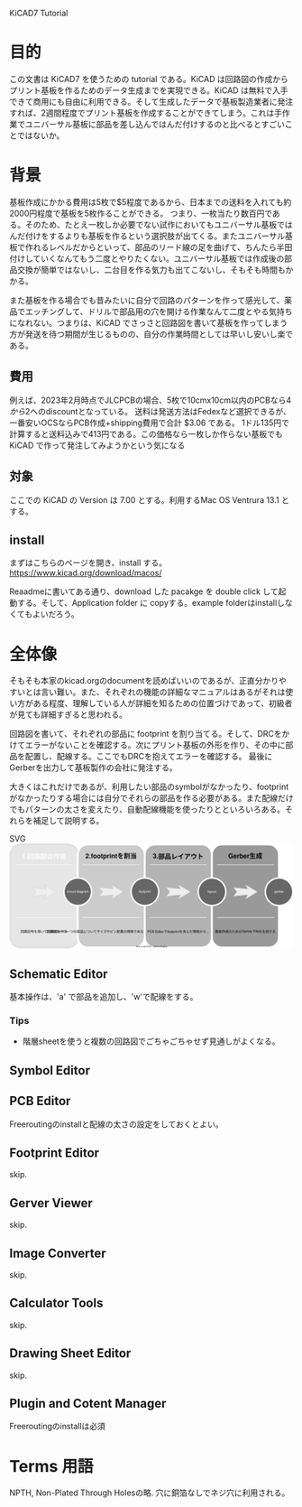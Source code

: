 
KiCAD7 Tutorial

# 目的

この文書は KiCAD7 を使うための tutorial である。KiCAD は回路図の作成からプリント基板を作るためのデータ生成までを実現できる。KiCAD は無料で入手できて商用にも自由に利用できる。そして生成したデータで基板製造業者に発注すれば、2週間程度でプリント基板を作成することができてしまう。これは手作業でユニバーサル基板に部品を差し込んではんだ付けするのと比べるとすごいことではないか。

# 背景

基板作成にかかる費用は5枚で$5程度であるから、日本までの送料を入れても約2000円程度で基板を5枚作ることができる。
つまり、一枚当たり数百円である。そのため、たとえ一枚しか必要でない試作においてもユニバーサル基板ではんだ付けをするよりも基板を作るという選択肢が出てくる。またユニバーサル基板で作れるレベルだからといって、部品のリード線の足を曲げて、ちんたら半田付けしていくなんてもう二度とやりたくない。ユニバーサル基板では作成後の部品交換が簡単ではないし、二台目を作る気力も出てこないし、そもそも時間もかかる。

また基板を作る場合でも昔みたいに自分で回路のパターンを作って感光して、薬品でエッチングして、ドリルで部品用の穴を開ける作業なんて二度とやる気持ちになれない。つまりは、KiCAD でさっさと回路図を書いて基板を作ってしまう方が発送を待つ期間が生じるものの、自分の作業時間としては早いし安いし楽である。

## 費用

例えば、2023年2月時点でJLCPCBの場合、5枚で10cmx10cm以内のPCBなら$4から$2へのdiscountとなっている。
送料は発送方法はFedexなど選択できるが、一番安いOCSならPCB作成+shipping費用で合計 $3.06 である。
1ドル135円で計算すると送料込みで413円である。この価格なら一枚しか作らない基板でも KiCAD で作って発注してみようかという気になる

## 対象

ここでの KiCAD の Version は 7.00 とする。利用するMac OS Ventrura 13.1 とする。

## install

まずはこちらのページを開き、install する。
https://www.kicad.org/download/macos/

Reaadmeに書いてある通り、download した pacakge を double click して起動する。そして、Application folder に copyする。example folderはinstallしなくてもよいだろう。

# 全体像

そもそも本家のkicad.orgのdocumentを読めばいいのであるが、正直分かりやすいとは言い難い。また、それぞれの機能の詳細なマニュアルはあるがそれは使い方がある程度、理解している人が詳細を知るための位置づけであって、初級者が見ても詳細すぎると思われる。

回路図を書いて、それぞれの部品に footprint を割り当てる。そして、DRCをかけてエラーがないことを確認する。次にプリント基板の外形を作り、その中に部品を配置し、配線する。ここでもDRCを抱えてエラーを確認する。
最後にGerberを出力して基板製作の会社に発注する。

大きくはこれだけであるが、利用したい部品のsymbolがなかったり、footprintがなかったりする場合には自分でそれらの部品を作る必要がある。また配線だけでもパターンの太さを変えたり、自動配線機能を使ったりとといろいろある。それらを補足して説明する。




SVG
![](images/KiCAD7.drawio.svg)

## Schematic Editor

基本操作は、'a' で部品を追加し、'w'で配線をする。



### Tips

* 階層sheetを使うと複数の回路図でごちゃごちゃせず見通しがよくなる。

## Symbol Editor

## PCB Editor
Freeroutingのinstallと配線の太さの設定をしておくとよい。


## Footprint Editor
skip.

## Gerver Viewer
skip.

## Image Converter
skip.

## Calculator Tools
skip.

## Drawing Sheet Editor
skip.

## Plugin and Cotent Manager

Freeroutingのinstallは必須


# Terms 用語
NPTH, Non-Plated Through Holesの略. 穴に銅箔なしでネジ穴に利用される。


